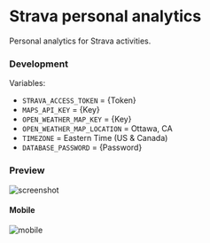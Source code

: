 # Strava personal analytics

Personal analytics for Strava activities.

### Development

Variables:
- `STRAVA_ACCESS_TOKEN` = {Token}
- `MAPS_API_KEY` = {Key}
- `OPEN_WEATHER_MAP_KEY` = {Key}
- `OPEN_WEATHER_MAP_LOCATION` = Ottawa, CA
- `TIMEZONE` = Eastern Time (US & Canada)
- `DATABASE_PASSWORD` = {Password}

### Preview
![screenshot](https://i.imgur.com/btG5KpE.jpg)

#### Mobile

![mobile](https://i.imgur.com/hHrTR1T.png)

